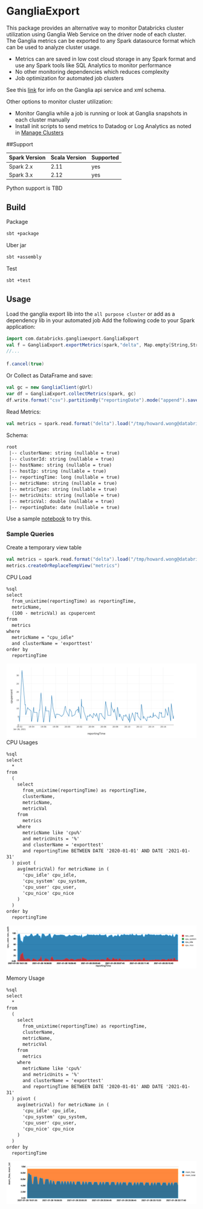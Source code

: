 # GangliaExport

This package provides an alternative way to monitor Databricks cluster utilization using Ganglia Web Service on the driver node of each cluster.
The Ganglia metrics can be exported to any Spark datasource format which can be used to analyze cluster usage.

* Metrics can are saved in low cost cloud storage in any Spark format and use any Spark tools like SQL Analytics to monitor performance 
* No other monitoring dependencies which reduces complexity
* Job optimization for automated job clusters

See this [link](https://stackoverflow.com/questions/14557546/is-there-a-api-for-ganglia) for info on the Ganglia api service and xml schema.

Other options to monitor cluster utilization:
* Monitor Ganglia while a job is running or look at Ganglia snapshots in each cluster manually
* Install init scripts to send metrics to Datadog or Log Analytics as noted in [Manage Clusters](https://docs.databricks.com/clusters/clusters-manage.html#monitor-performance)

##Support

| Spark Version | Scala Version | Supported |
| ----- | ---- | ----- |
| Spark 2.x | 2.11 | yes |
| Spark 3.x | 2.12 | yes |

Python support is TBD

## Build

Package
```bash
sbt +package
```
Uber jar
```bash
sbt +assembly
```
Test
```bash
sbt +test
```

## Usage
Load the ganglia export lib into the ```all purpose cluster``` or add as a dependency lib in your automated job
Add the following code to your Spark application:
```scala
import com.databricks.gangliaexport.GangliaExport
val f = GangliaExport.exportMetrics(spark,"delta", Map.empty[String,String],"/tmp/howard.wong@databricks.com/gangliametricstest", 30)
//...

f.cancel(true) 
```
Or
Collect as DataFrame and save:
```scala
val gc = new GangliaClient(gUrl)
var df = GangliaExport.collectMetrics(spark, gc)
df.write.format("csv").partitionBy("reportingDate").mode("append").save("/tmp/testexport")
```

Read Metrics:
```scala
val metrics = spark.read.format("delta").load("/tmp/howard.wong@databricks.com/gangliametricstest")
```
Schema:
```text
root
 |-- clusterName: string (nullable = true)
 |-- clusterId: string (nullable = true)
 |-- hostName: string (nullable = true)
 |-- hostIp: string (nullable = true)
 |-- reportingTime: long (nullable = true)
 |-- metricName: string (nullable = true)
 |-- metricType: string (nullable = true)
 |-- metricUnits: string (nullable = true)
 |-- metricVal: double (nullable = true)
 |-- reportingDate: date (nullable = true)
```

Use a sample [notebook](./notebooks/GangliaExport.scala) to try this.

### Sample Queries
Create a temporary view table
```scala
val metrics = spark.read.format("delta").load("/tmp/howard.wong@databricks.com/gangliametricstest")
metrics.createOrReplaceTempView("metrics")
```
CPU Load
```roomsql
%sql
select
  from_unixtime(reportingTime) as reportingTime,
  metricName,
  (100 - metricVal) as cpupercent
from
  metrics
where
  metricName = "cpu_idle"
  and clusterName = 'exporttest'
order by
  reportingTime
```
![](./src/main/resources/cpuload.png)
CPU Usages
```roomsql
%sql
select
  *
from
  (
    select
      from_unixtime(reportingTime) as reportingTime,
      clusterName,
      metricName,
      metricVal
    from
      metrics
    where
      metricName like 'cpu%'
      and metricUnits = '%'
      and clusterName = 'exporttest'
      and reportingTime BETWEEN DATE '2020-01-01' AND DATE '2021-01-31'
  ) pivot (
    avg(metricVal) for metricName in (
      'cpu_idle' cpu_idle,
      'cpu_system' cpu_system,
      'cpu_user' cpu_user,
      'cpu_nice' cpu_nice
    )
  )
order by
  reportingTime
```
![](./src/main/resources/cpuusage.png)

Memory Usage
```roomsql
%sql
select
  *
from
  (
    select
      from_unixtime(reportingTime) as reportingTime,
      clusterName,
      metricName,
      metricVal
    from
      metrics
    where
      metricName like 'cpu%'
      and metricUnits = '%'
      and clusterName = 'exporttest'
      and reportingTime BETWEEN DATE '2020-01-01' AND DATE '2021-01-31'
  ) pivot (
    avg(metricVal) for metricName in (
      'cpu_idle' cpu_idle,
      'cpu_system' cpu_system,
      'cpu_user' cpu_user,
      'cpu_nice' cpu_nice
    )
  )
order by
  reportingTime
```
![](./src/main/resources/memusage.png)
